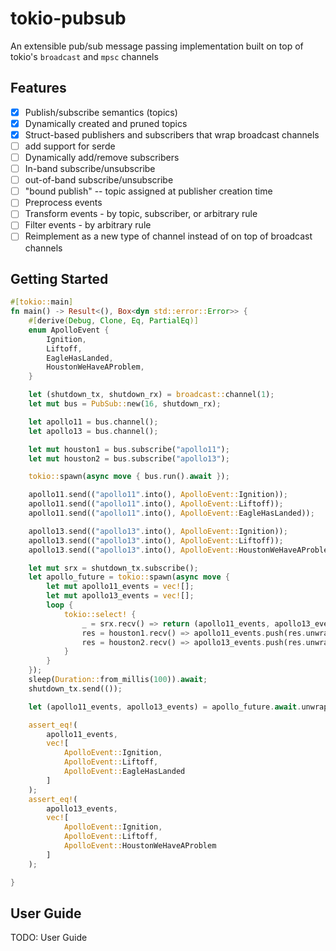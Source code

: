 # tokio-pubsub

An extensible pub/sub message passing implementation built on top of tokio's `broadcast` and `mpsc` channels

## Features
- [X] Publish/subscribe semantics (topics)
- [X] Dynamically created and pruned topics
- [X] Struct-based publishers and subscribers that wrap broadcast channels
- [ ] add support for serde 
- [ ] Dynamically add/remove subscribers
- [ ] In-band subscribe/unsubscribe
- [ ] out-of-band subscribe/unsubscribe
- [ ] "bound publish" -- topic assigned at publisher creation time
- [ ] Preprocess events
- [ ] Transform events - by topic, subscriber, or arbitrary rule
- [ ] Filter events - by arbitrary rule
- [ ] Reimplement as a new type of channel instead of on top of broadcast channels

## Getting Started

```rust
#[tokio::main]
fn main() -> Result<(), Box<dyn std::error::Error>> {
    #[derive(Debug, Clone, Eq, PartialEq)]
    enum ApolloEvent {
        Ignition,
        Liftoff,
        EagleHasLanded,
        HoustonWeHaveAProblem,
    }

    let (shutdown_tx, shutdown_rx) = broadcast::channel(1);
    let mut bus = PubSub::new(16, shutdown_rx);

    let apollo11 = bus.channel();
    let apollo13 = bus.channel();

    let mut houston1 = bus.subscribe("apollo11");
    let mut houston2 = bus.subscribe("apollo13");

    tokio::spawn(async move { bus.run().await });

    apollo11.send(("apollo11".into(), ApolloEvent::Ignition));
    apollo11.send(("apollo11".into(), ApolloEvent::Liftoff));
    apollo11.send(("apollo11".into(), ApolloEvent::EagleHasLanded));

    apollo13.send(("apollo13".into(), ApolloEvent::Ignition));
    apollo13.send(("apollo13".into(), ApolloEvent::Liftoff));
    apollo13.send(("apollo13".into(), ApolloEvent::HoustonWeHaveAProblem));

    let mut srx = shutdown_tx.subscribe();
    let apollo_future = tokio::spawn(async move {
        let mut apollo11_events = vec![];
        let mut apollo13_events = vec![];
        loop {
            tokio::select! {
                _ = srx.recv() => return (apollo11_events, apollo13_events),
                res = houston1.recv() => apollo11_events.push(res.unwrap()),
                res = houston2.recv() => apollo13_events.push(res.unwrap()),
            }
        }
    });
    sleep(Duration::from_millis(100)).await;
    shutdown_tx.send(());

    let (apollo11_events, apollo13_events) = apollo_future.await.unwrap();

    assert_eq!(
        apollo11_events,
        vec![
            ApolloEvent::Ignition,
            ApolloEvent::Liftoff,
            ApolloEvent::EagleHasLanded
        ]
    );
    assert_eq!(
        apollo13_events,
        vec![
            ApolloEvent::Ignition,
            ApolloEvent::Liftoff,
            ApolloEvent::HoustonWeHaveAProblem
        ]
    );

}

```

## User Guide

TODO: User Guide

